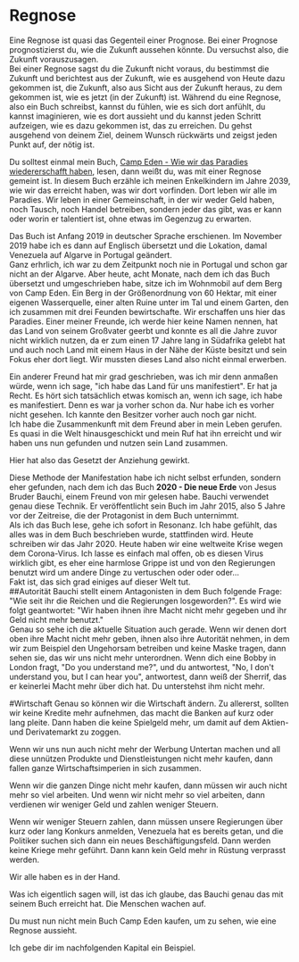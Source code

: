 # Regnose
Eine Regnose ist quasi das Gegenteil einer Prognose. Bei einer Prognose prognostizierst du, wie die Zukunft aussehen könnte. Du versuchst also, die Zukunft vorauszusagen.  
Bei einer Regnose sagst du die Zukunft nicht voraus, du bestimmst die Zukunft und berichtest aus der Zukunft, wie es ausgehend von Heute dazu gekommen ist, die Zukunft, also aus Sicht aus der Zukunft heraus, zu dem gekommen ist, wie es jetzt (in der Zukunft) ist. Während du eine Regnose, also ein Buch schreibst, kannst du fühlen, wie es sich dort anfühlt, du kannst imaginieren, wie es dort aussieht und du kannst jeden Schritt aufzeigen, wie es dazu gekommen ist, das zu erreichen. Du gehst ausgehend von deinem Ziel, deinem Wunsch rückwärts und zeigst jeden Punkt auf, der nötig ist.  
 
Du solltest einmal mein Buch, [Camp Eden - Wie wir das Paradies wiedererschafft haben](https://kdp.amazon.com/amazon-dp-action/de/dualbookshelf.marketplacelink/B07Y9T5KN5), lesen, dann weißt du, was mit einer Regnose gemeint ist.
In diesem Buch erzähle ich meinen Enkelkindern im Jahre 2039, wie wir das erreicht haben, was wir dort vorfinden. Dort leben wir alle im Paradies. Wir leben in einer Gemeinschaft, in der wir weder Geld haben, noch Tausch, noch Handel betreiben, sondern jeder das gibt, was er kann oder worin er talentiert ist, ohne etwas im Gegenzug zu erwarten.

Das Buch ist Anfang 2019 in deutscher Sprache erschienen. Im November 2019 habe ich es dann auf Englisch übersetzt und die Lokation, damal Venezuela auf Algarve in Portugal geändert.  
Ganz erhrlich, ich war zu dem Zeitpunkt noch nie in Portugal und schon gar nicht an der Algarve. Aber heute, acht Monate, nach dem ich das Buch übersetzt und umgeschrieben habe, sitze ich im Wohnmobil auf dem Berg von Camp Eden. Ein Berg in der Größenordnung von 60 Hektar, mit einer eigenen Wasserquelle, einer alten Ruine unter im Tal und einem Garten, den ich zusammen mit drei Feunden bewirtschafte. Wir erschaffen uns hier das Paradies. Einer meiner Freunde, ich werde hier keine Namen nennen, hat das Land von seinem Großvater geerbt und konnte es all die Jahre zuvor nicht wirklich nutzen, da er zum einen 17 Jahre lang in Südafrika gelebt hat und auch noch Land mit einem Haus in der Nähe der Küste besitzt und sein Fokus eher dort liegt. Wir mussten dieses Land also nicht einmal erwerben.  

Ein anderer Freund hat mir grad geschrieben, was ich mir denn anmaßen würde, wenn ich sage, "ich habe das Land für uns manifestiert". Er hat ja Recht. Es hört sich tatsächlich etwas komisch an, wenn ich sage, ich habe es manifestiert. Denn es war ja vorher schon da. Nur habe ich es vorher nicht gesehen. Ich kannte den Besitzer vorher auch noch gar nicht.  
Ich habe die Zusammenkunft mit dem Freund aber in mein Leben gerufen. Es quasi in die Welt hinausgeschickt und mein Ruf hat ihn erreicht und wir haben uns nun gefunden und nutzen sein Land zusammen.  

Hier hat also das Gesetzt der Anziehung gewirkt.

Diese Methode der Manifestation habe ich nicht selbst erfunden, sondern eher gefunden, nach dem ich das Buch **2020 - Die neue Erde** von Jesus Bruder Bauchi, einem Freund von mir gelesen habe. Bauchi verwendet genau diese Technik. Er veröffentlicht sein Buch im Jahr 2015, also 5 Jahre vor der Zeitreise, die der Protagonist in dem Buch unternimmt.  
Als ich das Buch lese, gehe ich sofort in Resonanz. Ich habe gefühlt, das alles was in dem Buch beschrieben wurde, stattfinden wird. Heute schreiben wir das Jahr 2020. Heute haben wir eine weltweite Krise wegen dem Corona-Virus. Ich lasse es einfach mal offen, ob es diesen Virus wirklich gibt, es eher eine harmlose Grippe ist und von den Regierungen benutzt wird um andere Dinge zu vertuschen oder oder oder...  
Fakt ist, das sich grad einiges auf dieser Welt tut.  
##Autorität
Bauchi stellt einem Antagonisten in dem Buch folgende Frage: "Wie seit ihr die Reichen und die Regierungen losgeworden?". Es wird wie folgt geantwortet: "Wir haben ihnen ihre Macht nicht mehr gegeben und ihr Geld nicht mehr benutzt."  
Genau so sehe ich die aktuelle Situation auch gerade. Wenn wir denen dort oben ihre Macht nicht mehr geben, ihnen also ihre Autorität nehmen, in dem wir zum Beispiel den Ungehorsam betreiben und keine Maske tragen, dann sehen sie, das wir uns nicht mehr unterordnen. Wenn dich eine Bobby in London fragt, "Do you understand me?", und du antwortest, "No, I don't understand you, but I can hear you", antwortest, dann weiß der Sherrif, das er keinerlei Macht mehr über dich hat. Du unterstehst ihm nicht mehr.  

#Wirtschaft
Genau so können wir die Wirtschaft ändern. Zu allererst, sollten wir keine Kredite mehr aufnehmen, das macht die Banken auf kurz oder lang pleite. Dann haben die keine Spielgeld mehr, um damit auf dem Aktien- und Derivatemarkt zu zoggen.  

Wenn wir uns nun auch nicht mehr der Werbung Untertan machen und all diese unnützen Produkte und Dienstleistungen nicht mehr kaufen, dann fallen ganze Wirtschaftsimperien in sich zusammen.  
 
Wenn wir die ganzen Dinge nicht mehr kaufen, dann müssen wir auch nicht mehr so viel arbeiten. Und wenn wir nicht mehr so viel arbeiten, dann verdienen wir weniger Geld und zahlen weniger Steuern.  

Wenn wir weniger Steuern zahlen, dann müssen unsere Regierungen über kurz oder lang Konkurs anmelden, Venezuela hat es bereits getan, und die Politiker suchen sich dann ein neues Beschäftigungsfeld. Dann werden keine Kriege mehr geführt. Dann kann kein Geld mehr in Rüstung verprasst werden.  

Wir alle haben es in der Hand.  

Was ich eigentlich sagen will, ist das ich glaube, das Bauchi genau das mit seinem Buch erreicht hat. 
Die Menschen wachen auf. 

Du must nun nicht mein Buch Camp Eden kaufen, um zu sehen, wie eine Regnose aussieht.

Ich gebe dir im nachfolgenden Kapital ein Beispiel.

 

